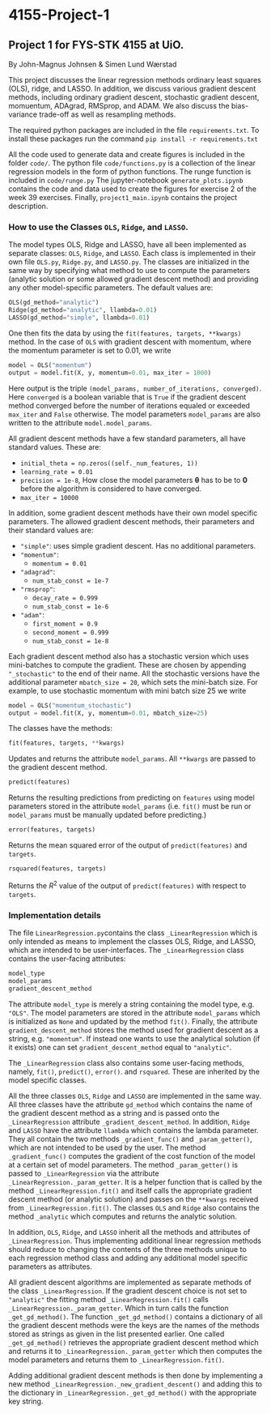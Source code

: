 # 4155-Project-1
## Project 1 for FYS-STK 4155 at UiO.
By John-Magnus Johnsen & Simen Lund Wærstad

This project discusses the linear regression methods ordinary least squares (OLS), ridge, and LASSO. In addition, we discuss various gradient descent methods, including ordinary gradient descent, stochastic gradient descent, momuentum, ADAgrad, RMSprop, and ADAM. We also discuss the bias-variance trade-off as well as resampling methods.

The required python packages are included in the file `requirements.txt`. To install these packages run the command
`pip install -r requirements.txt`

All the code used to generate data and create figures is included in the folder `code/`. The python file `code/functions.py` is a collection of the linear regression models in the form of python functions. The runge function is included in `code/runge.py`
The jupyter-notebook `generate_plots.ipynb` contains the code and data used to create the figures for exercise 2 of the week 39 exercises. Finally,  `project1_main.ipynb` contains the project description.

### How to use the Classes `OLS`, `Ridge`, and `LASSO`.

The model types OLS, Ridge and LASSO, have all been implemented as separate classes: `OLS`, `Ridge`, and `LASSO`. Each class is implemented in their own file `OLS.py`, `Ridge.py`, and `LASSO.py`. The classes are initialized in the same way by specifying what method to use to compute the parameters (analytic solution or some allowed gradient descent method) and providing any other model-specific parameters. The default values are:
```python
OLS(gd_method="analytic")
Ridge(gd_method="analytic", llambda=0.01)
LASSO(gd_method="simple", llambda=0.01)
```
One then fits the data by using the `fit(features, targets, **kwargs)` method. In the case of `OLS` with gradient descent with momentum, where the momentum parameter is set to 0.01, we write
```python
model = OLS("momentum")
output = model.fit(X, y, momentum=0.01, max_iter = 1000)
```
Here output is the triple `(model_params, number_of_iterations, converged)`. Here `converged` is a boolean variable that is `True` if the gradient descent method converged before the number of iterations equaled or exceeded `max_iter` and `False` otherwise. The model parameters `model_params` are also written to the attribute `model.model_params`.

All gradient descent methods have a few standard parameters, all have standard values. These are:
- `initial_theta = np.zeros((self._num_features, 1))`
- `learning_rate = 0.01`
- `precision = 1e-8`, How close the model parameters $\boldsymbol{\theta}$ has to be to $\pmb{0}$ before the algorithm is considered to have converged.
- `max_iter = 10000`

In addition, some gradient descent methods have their own model specific parameters. The allowed gradient descent methods, their parameters and their standard values are: 

- `"simple"`: uses simple gradient descent. Has no additional parameters.
- `"momentum"`:
  - `momentum = 0.01`
- `"adagrad"`:
  - `num_stab_const = 1e-7`
- `"rmsprop"`:
  - `decay_rate = 0.999`
  - `num_stab_const = 1e-6`
- `"adam"`:
  - `first_moment = 0.9`
  - `second_moment = 0.999`
  - `num_stab_const = 1e-8`

Each gradient descent method also has a stochastic version which uses mini-batches to compute the gradient. These are chosen by appending `"_stochastic"` to the end of their name. All the stochastic versions have the additional parameter `mbatch_size = 20`, which sets the mini-batch size. For example, to use stochastic momentum with mini batch size 25 we write
```python
model = OLS("momentum_stochastic")
output = model.fit(X, y, momentum=0.01, mbatch_size=25)
```

The classes have the methods:
```python
fit(features, targets, **kwargs)
```
Updates and returns the attribute `model_params`. All `**kwargs` are passed to the gradient descent method.

```python
predict(features)
```
Returns the resulting predictions from predicting on `features` using model parameters stored in the attribute `model_params` (i.e. `fit()` must be run or `model_params` must be manually updated before predicting.)

```python
error(features, targets)
```
Returns the mean squared error of the output of `predict(features)` and `targets`.

```python
rsquared(features, targets)
```
Returns the $R^2$ value of the output of `predict(features)` with respect to `targets`.

### Implementation details

The file `LinearRegression.py`contains the class `_LinearRegression` which is only intended as means to implement the classes OLS, Ridge, and LASSO, which are intended to be user-interfaces. The `_LinearRegression` class contains the user-facing attributes:

```python
model_type 
model_params
gradient_descent_method
```

The attribute `model_type` is merely a string containing the model type, e.g. `"OLS"`. The model parameters are stored in the attribute `model_params` which is initialized as `None` and updated by the method `fit()`. Finally, the attribute `gradient_descent_method` stores the method used for gradient descent as a string, e.g. `"momentum"`. If instead one wants to use the analytical solution (if it exists) one can set `gradient_descent_method` equal to `"analytic"`.

The `_LinearRegression` class also contains some user-facing methods, namely, `fit()`, `predict()`, `error()`. and `rsquared`. These are inherited by the model specific classes.

All the three classes `OLS`, `Ridge` and `LASSO` are implemented in the same way. All three classes have the attribute `gd_method` which contains the name of the gradient descent method as a string and is passed onto the `_LinearRegression` attribute `_gradient_descent_method`. In addition, `Ridge` and `LASSO` have the attribute `llambda` which contains the lambda parameter.
They all contain the two methods
`_gradient_func()` and `_param_getter()`, which are not intended to be used by the user. The method `_gradient_func()` computes the gradient of the cost function of the model at a certain set of model parameters. The method `_param_getter()` is passed to `_LinearRegression` via the attribute `_LinearRegression._param_getter`. It is a helper function that is called by the method `_LinearRegression.fit()` and itself calls the appropriate gradient descent method (or analytic solution) and passes on the `**kwargs` received from `_LinearRegression.fit()`. The classes `OLS` and `Ridge`
also contains the method `_analytic` which computes and returns the analytic solution.

In addition, `OLS`, `Ridge`, and `LASSO` inherit all the methods and attributes of `_LinearRegression`. Thus implementing additional linear regression methods should reduce to changing the contents of the three methods unique to each regression method class and adding any additional model specific parameters as attributes.

All gradient descent algorithms are implemented as separate methods of the class `_LinearRegression`. If the gradient descent choice is not set to `"analytic"` the fitting method `_LinearRegression.fit()` calls `_LinearRegression._param_getter`. Which in turn calls the function `_get_gd_method()`. The function `_get_gd_method()` contains a dictionary of all the gradient descent methods were the keys are the names of the methods stored as strings as given in the list presented earlier. One called `_get_gd_method()` retrieves the appropriate gradient descent method which and returns it to `_LinearRegression._param_getter` which then computes the model parameters and returns them to `_LinearRegression.fit()`. 

Adding additional gradient descent methods is then done by implementing a new method `_LinearRegression._new_gradient_descent()` and adding this to the dictionary in `_LinearRegression._get_gd_method()` with the appropriate key string.


